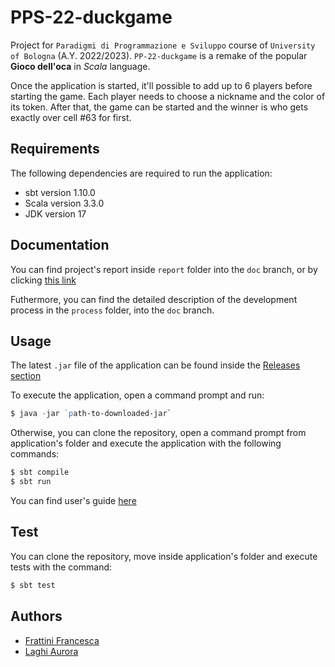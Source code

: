 # PPS-22-duckgame
Project for `Paradigmi di Programmazione e Sviluppo` course of `University of Bologna` (A.Y. 2022/2023).
`PP-22-duckgame` is a remake of the popular **Gioco dell'oca** in *Scala* language.

Once the application is started, it'll possible to add up to 6 players before starting the game. 
Each player needs to choose a nickname and the color of its token.
After that, the game can be started and the winner is who gets exactly over cell #63 for first.

## Requirements
The following dependencies are required to run the application:
- sbt version 1.10.0
- Scala version 3.3.0
- JDK version 17

## Documentation
You can find project's report inside `report` folder into the `doc` branch, or by clicking [this link](https://github.com/AuroraLaghi/PPS-22-duckgame/tree/doc/report)

Futhermore, you can find the detailed description of the development process in the `process` folder, into the `doc` branch.  

## Usage
The latest `.jar` file of the application can be found inside the [Releases section](https://github.com/AuroraLaghi/PPS-22-duckgame/releases)

To execute the application, open a command prompt and run:
```powershell
$ java -jar `path-to-downloaded-jar`
```

Otherwise, you can clone the repository, open a command prompt from application's folder and execute the application with the following commands:

```powershell
$ sbt compile
$ sbt run
```

You can find user's guide [here](https://github.com/AuroraLaghi/PPS-22-duckgame/blob/doc/report/06-guida_utente.md)

## Test
You can clone the repository, move inside application's folder and execute tests with the command:

```powershell
$ sbt test
```

## Authors
- [Frattini Francesca](https://github.com/FrancescaFrattini)
- [Laghi Aurora](https://github.com/AuroraLaghi)
